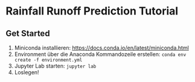 # Rainfall Runoff Prediction Tutorial
## Get Started
1) Miniconda installieren: https://docs.conda.io/en/latest/miniconda.html
2) Environment über die Anaconda Kommandozeile erstellen: `conda env create -f environment.yml`
3) Jupyter Lab starten: `jupyter lab`
4) Loslegen!